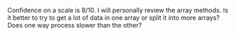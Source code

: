 Confidence on a scale is 8/10.
I will personally review the array methods.
Is it better to try to get a lot of data in one array or split it into more arrays? Does one way process slower than the other?